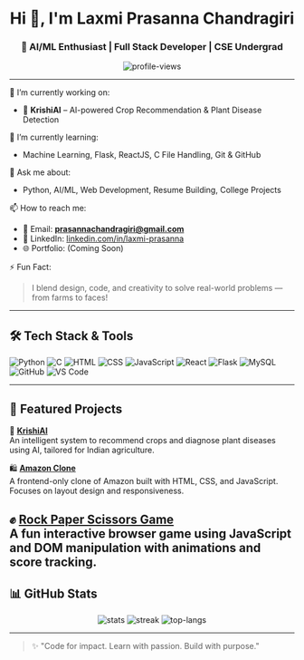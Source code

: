 <h1 align="center">Hi 👋, I'm Laxmi Prasanna Chandragiri</h1>
<h3 align="center">🌟 AI/ML Enthusiast | Full Stack Developer | CSE Undergrad </h3>

<p align="center">
  <img src="https://komarev.com/ghpvc/?username=Laxmiprasannachandragiri&label=Profile%20views&color=0e75b6&style=flat" alt="profile-views" />
</p>

---

🔭 I’m currently working on:
- 🌾 **KrishiAI** – AI-powered Crop Recommendation & Plant Disease Detection

🌱 I’m currently learning:
- Machine Learning, Flask, ReactJS, C File Handling, Git & GitHub

💬 Ask me about:
- Python, AI/ML, Web Development, Resume Building, College Projects

📫 How to reach me:
- 📧 Email: **prasannachandragiri@gmail.com**
- 💼 LinkedIn: [linkedin.com/in/laxmi-prasanna](https://linkedin.com/in/laxmi-prasanna)
- 🌐 Portfolio: (Coming Soon)

⚡ Fun Fact:
> I blend design, code, and creativity to solve real-world problems — from farms to faces!

---

## 🛠️ Tech Stack & Tools

![Python](https://img.shields.io/badge/Python-3776AB?style=flat-square&logo=python&logoColor=white)
![C](https://img.shields.io/badge/C-00599C?style=flat-square&logo=c&logoColor=white)
![HTML](https://img.shields.io/badge/HTML5-E34F26?style=flat-square&logo=html5&logoColor=white)
![CSS](https://img.shields.io/badge/CSS3-1572B6?style=flat-square&logo=css3&logoColor=white)
![JavaScript](https://img.shields.io/badge/JavaScript-F7DF1E?style=flat-square&logo=javascript&logoColor=black)
![React](https://img.shields.io/badge/React-20232A?style=flat-square&logo=react&logoColor=61DAFB)
![Flask](https://img.shields.io/badge/Flask-000000?style=flat-square&logo=flask)
![MySQL](https://img.shields.io/badge/MySQL-4479A1?style=flat-square&logo=mysql&logoColor=white)
![GitHub](https://img.shields.io/badge/GitHub-100000?style=flat-square&logo=github&logoColor=white)
![VS Code](https://img.shields.io/badge/VS%20Code-007ACC?style=flat-square&logo=visual-studio-code&logoColor=white)

---

## 📌 Featured Projects

🌾 [**KrishiAI**](https://github.com/Laxmiprasannachandragiri/KrishiAI)  
An intelligent system to recommend crops and diagnose plant diseases using AI, tailored for Indian agriculture.

🛍️ [**Amazon Clone**](https://github.com/Laxmiprasannachandragiri/amazon-clone)  
A frontend-only clone of Amazon built with HTML, CSS, and JavaScript. Focuses on layout design and responsiveness.

✊ [**Rock Paper Scissors Game**](https://github.com/Laxmiprasannachandragiri/rock-paper-scissors)  
A fun interactive browser game using JavaScript and DOM manipulation with animations and score tracking.
---

## 📊 GitHub Stats

<p align="center">
  <img src="https://github-readme-stats.vercel.app/api?username=Laxmiprasannachandragiri&show_icons=true&theme=tokyonight" alt="stats" />
  <img src="https://github-readme-streak-stats.herokuapp.com/?user=Laxmiprasannachandragiri&theme=radical" alt="streak" />
  <img src="https://github-readme-stats.vercel.app/api/top-langs/?username=Laxmiprasannachandragiri&layout=compact&theme=onedark" alt="top-langs" />
</p>

---

> ✨ "Code for impact. Learn with passion. Build with purpose."

